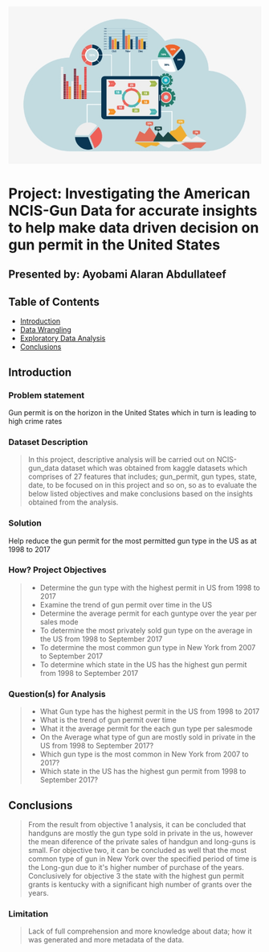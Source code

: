 ![images.jpg](Img_3.jpg)
# Project: Investigating the American NCIS-Gun Data for accurate insights to help make data driven decision on gun permit in the United States
## Presented by: Ayobami Alaran Abdullateef

## Table of Contents
<ul>
<li><a href="#intro">Introduction</a></li>
<li><a href="#wrangling">Data Wrangling</a></li>
<li><a href="#eda">Exploratory Data Analysis</a></li>
<li><a href="#conclusions">Conclusions</a></li>
</ul>


<a id='intro'></a>
## Introduction

### Problem statement
Gun permit is on the horizon in the United States which in turn is leading to high crime rates 

### Dataset Description 

> In this project, descriptive analysis will be carried out on NCIS-gun_data dataset which was obtained from kaggle datasets which comprises of 27 features that includes; gun_permit, gun types, state, date, to be focused on in this project and so on, so as to evaluate the below listed objectives and make conclusions based on the insights obtained from the analysis.
### Solution 
Help reduce the gun permit for the most permitted gun type in the US as at 1998 to 2017

### How? Project Objectives
>-  Determine the gun type with the highest permit in US from 1998 to 2017
>-  Examine the trend of gun permit over time in the US 
>-  Determine the average permit for each guntype over the year per sales mode 
> - To determine the most privately sold gun type on the average in the US from 1998 to September 2017
> - To determine the most common gun type in New York from 2007 to September 2017
> - To determine which state in the US has the highest gun permit from 1998 to September 2017

### Question(s) for Analysis

>- What Gun type has the highest permit in the US from 1998 to 2017
>- What is the trend of gun permit over time 
>- What it the average permit for the each gun type per salesmode
> - On the Average what type of gun are mostly sold in private in the US from 1998 to September 2017?
> - Which gun type is the most common in New York from 2007 to 2017?
> - Which state in the US has the highest gun permit from 1998 to September 2017?


<a id='conclusions'></a>
## Conclusions

> From the result from objective 1 analysis, it can be concluded that handguns are mostly the gun type sold in private in the us, however the mean diference of the private sales of handgun and long-guns is small.
> For objective two, it can be concluded as well that the most common type of gun in New York over the specified period of time is the Long-gun due to it's higher number of purchase of the years.
> Conclusively for objective 3 the state with the highest gun permit grants is kentucky with a significant high number of grants over the years.

### Limitation

> Lack of full comprehension and more knowledge about data; how it was generated and more metadata of the data.  
